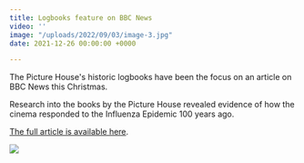 ```yaml
---
title: Logbooks feature on BBC News
video: ''
image: "/uploads/2022/09/03/image-3.jpg"
date: 2021-12-26 00:00:00 +0000

---
```

The Picture House's historic logbooks have been the focus on an article on BBC News this Christmas.

Research into the books by the Picture House revealed evidence of how the cinema responded to the Influenza Epidemic 100 years ago.

[The full article is available here](https://www.bbc.co.uk/news/uk-england-leeds-59685437 "BBC News").

 

![](/uploads/2022/09/03/image-0.jpg)